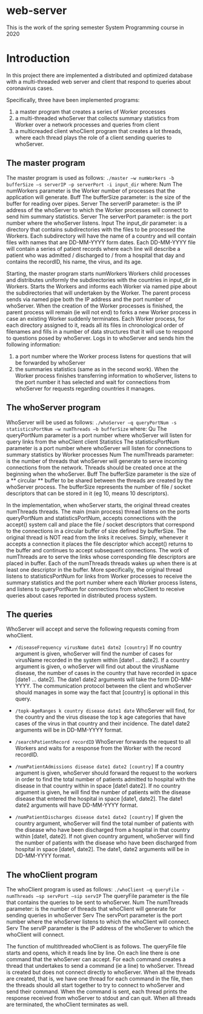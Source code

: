# web-server

This is the work of the spring semester System Programming course in 2020 

# Introduction

In this project there are implemented a distributed and optimized database with a multi-threaded web server and client that respond to queries about coronavirus cases.

Specifically, three have been implemented programs:
1)    a master program that creates a series of Worker processes
2)    a multi-threaded whoServer that collects summary statistics from Worker over a network
processes and queries from client 
3)    a multicreaded client whoClient program that creates a lot
threads, where each thread plays the role of a client sending queries to whoServer.

## The master program
The master program is used as follows:
`./master –w numWorkers -b bufferSize –s serverIP –p serverPort -i input_dir`
where:
Num The numWorkers parameter is the Worker number of processes that the application will generate.
Buff The bufferSize parameter: is the size of the buffer for reading over pipes.
Server The serverIP parameter: is the IP address of the whoServer to which the Worker processes will connect to
send him summary statistics.
Server The serverPort parameter: is the port number where the whoServer listens.
Input The input_dir parameter: is a directory that contains subdirectories with the files to be processed
the Workers.
Each subdirectory will have the name of a country and will contain files with
names that are DD-MM-YYYY form dates. Each DD-MM-YYYY file will contain a series of patient records where each line will describe a patient who was admitted / discharged to / from a hospital that day and contains the recordID, his name,
the virus, and its age.


Starting, the master program starts numWorkers Workers child processes and distributes
uniformly the subdirectories with the countries in input_dir in Workers. Starts the Workers and informs each Worker via named pipe about the subdirectories that will
undertaken by the Worker. The parent process sends via named pipe both the IP address and the port number of whoServer.
When the creation of the Worker processes is finished, the parent process will remain (ie will not end) to
forks a new Worker process in case an existing Worker suddenly terminates.
Each Worker process, for each directory assigned to it, reads all its files in chronological order
of filenames and fills in a number of data structures that it will use to respond to
questions posed by whoServer. Logs in to whoServer and sends him the following information:
1)    a port number where the Worker process listens for questions that will be forwarded by whoServer 
2)    the summaries statistics (same as in the second work). When the Worker process finishes transferring information to whoServer,
listens to the port number it has selected and wait for connections from whoServer for requests regarding
countries it manages.


## The whoServer program 
WhoServer will be used as follows:
`./whoServer –q queryPortNum -s statisticsPortNum –w numThreads –b bufferSize`
where:
Qu The queryPortNum parameter is a port number where whoServer will listen for query links
from the whoClient client
Statistics The statisticsPortNum parameter is a port number where whoServer will listen for connections to
summary statistics by Worker processes
Num The numThreads parameter: is the number of threads that whoServer will generate to serve
incoming connections from the network. Threads should be created once at the beginning when the
whoServer.
Buff The bufferSize parameter is the size of a ** circular ** buffer to be shared between the threads
are created by the whoServer process. The bufferSize represents the number of file / socket descriptors that
can be stored in it (eg 10, means 10 descriptors).

In the implementation, when whoServer starts, the original thread creates numThreads threads. The
main (main process) thread listens on the ports queryPortNum and statisticsPortNum, accepts connections
with the accept() system call and place the file / socket descriptors that
correspond to the connections in a circular buffer of size defined by bufferSize. The original thread is NOT
read from the links it receives. Simply, whenever it accepts a connection it places the file descriptor
which accept() returns to the buffer and continues to accept subsequent connections. The work of numThreads
are to serve the links whose corresponding file descriptors are placed in
buffer. Each of the numThreads threads wakes up when there is at least one descriptor in the buffer.
More specifically, the original thread listens to statisticsPortNum for links from Worker processes to
receive the summary statistics and the port number where each Worker process listens, and listens to
queryPortNum for connections from whoClient to receive queries about cases reported in
distributed process system.


## The queries
WhoServer will accept and serve the following requests coming from whoClient.

*    `/diseaseFrequency virusName date1 date2 [country]`
If no country argument is given, whoServer will find the number of cases for virusName
recorded in the system within [date1 ... date2]. If a country argument is given, ο
whoServer will find out about the virusName disease, the number of cases in the country that have
recorded in space [date1 ... date2]. The date1 date2 arguments will take the form
DD-MM-YYYY. The communication protocol between the client and whoServer should
manages in some way the fact that [country] is optional in this query.


*   `/topk-AgeRanges k country disease date1 date`
WhoServer will find, for the country and the virus disease the top k age categories that have
cases of the virus in that country and their incidence. The
date1 date2 arguments will be in DD-MM-YYYY format.

*   `/searchPatientRecord recordID`
WhoServer forwards the request to all Workers and waits for a response from the Worker with the record
recordID.

*   `/numPatientAdmissions disease date1 date2 [country]`
If a country argument is given, whoServer should forward the request to the workers in order to find the
total number of patients admitted to hospital with the disease in that country within
in space [date1 date2]. If no country argument is given, he will find the number of patients with the disease
disease that entered the hospital in space [date1, date2]. The date1 date2 arguments will
have DD-MM-YYYY format.

*    `/numPatientDischarges disease date1 date2 [country]`
If given the country argument, whoServer will find the total number of patients with the disease
who have been discharged from a hospital in that country within [date1, date2]. If not given
country argument, whoServer will find the number of patients with the disease who have been discharged from
hospital in space [date1, date2]. The date1, date2 arguments will be in DD-MM-YYYY format. 


## The whoClient program
The whoClient program is used as follows:
`./whoClient –q queryFile -numThreads –sp servPort –sip servIP`
The queryFile parameter is the file that contains the queries to be sent to whoServer.
Num The numThreads parameter: is the number of threads that whoClient will generate for sending
queries in whoServer
Serv The servPort parameter is the port number where the whoServer listens to which the whoClient will connect.
Serv The servIP parameter is the IP address of the whoServer to which the whoClient will connect.

The function of multithreaded whoClient is as follows. The queryFile file starts and opens, which it reads line by line. On each line there is one command that the whoServer can accept. For each command creates a thread that undertakes to send a command (ie a line) to whoServer. Thread
is created but does not connect directly to whoServer. When all the threads are created, that is, we have one
thread for each command in the file, then the threads should all start together to try to connect
to whoServer and send their command. When the command is sent, each thread prints the response received
from whoServer to stdout and can quit. When all threads are terminated, the whoClient terminates as well. 


